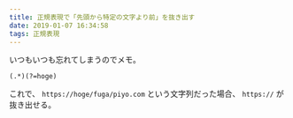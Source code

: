 ```yaml
---
title: 正規表現で「先頭から特定の文字より前」を抜き出す
date: 2019-01-07 16:34:58
tags: 正規表現
---
```


いつもいつも忘れてしまうのでメモ。

```
(.*)(?=hoge)
```

これで、 `https://hoge/fuga/piyo.com` という文字列だった場合、
`https://` が抜き出せる。